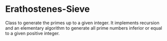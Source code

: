 # Erathostenes-Sieve
Class to generate the primes up to a given integer.
It implements recursion and an elementary algorithm to generate all prime numbers inferior or equal to a given positive integer.
